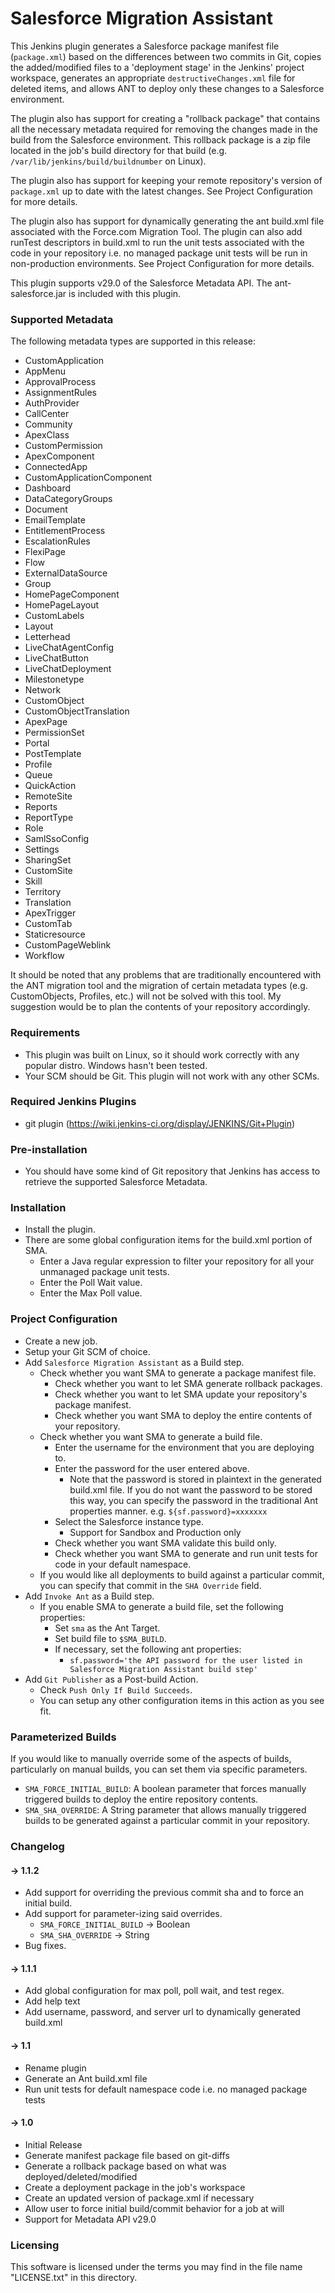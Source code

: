 # Salesforce Migration Assistant

This Jenkins plugin generates a Salesforce package manifest file (``package.xml``) based on the differences
between two commits in Git, copies the added/modified files to a 'deployment stage' in the Jenkins' project workspace,
generates an appropriate ``destructiveChanges.xml`` file for deleted items, and allows ANT to deploy only these
changes to a Salesforce environment.

The plugin also has support for creating a "rollback package" that contains all the necessary metadata required for
removing the changes made in the build from the Salesforce environment. This rollback package is a zip file located in
the job's build directory for that build (e.g. ``/var/lib/jenkins/build/buildnumber`` on Linux).

The plugin also has support for keeping your remote repository's version of ``package.xml`` up to date with the latest
changes. See Project Configuration for more details.

The plugin also has support for dynamically generating the ant build.xml file associated with the Force.com Migration
Tool. The plugin can also add runTest descriptors in build.xml to run the unit tests associated with the code in your
repository i.e. no managed package unit tests will be run in non-production environments. See Project Configuration for
more details.

This plugin supports v29.0 of the Salesforce Metadata API. The ant-salesforce.jar is included with this plugin.

### Supported Metadata
The following metadata types are supported in this release:

* CustomApplication
* AppMenu
* ApprovalProcess
* AssignmentRules
* AuthProvider
* CallCenter
* Community
* ApexClass
* CustomPermission
* ApexComponent
* ConnectedApp
* CustomApplicationComponent
* Dashboard
* DataCategoryGroups
* Document
* EmailTemplate
* EntitlementProcess
* EscalationRules
* FlexiPage
* Flow
* ExternalDataSource
* Group
* HomePageComponent
* HomePageLayout
* CustomLabels
* Layout
* Letterhead
* LiveChatAgentConfig
* LiveChatButton
* LiveChatDeployment
* Milestonetype
* Network
* CustomObject
* CustomObjectTranslation
* ApexPage
* PermissionSet
* Portal
* PostTemplate
* Profile
* Queue
* QuickAction
* RemoteSite
* Reports
* ReportType
* Role
* SamlSsoConfig
* Settings
* SharingSet
* CustomSite
* Skill
* Territory
* Translation
* ApexTrigger
* CustomTab
* Staticresource
* CustomPageWeblink
* Workflow

It should be noted that any problems that are traditionally encountered with the ANT migration tool and the migration of
certain metadata types (e.g. CustomObjects, Profiles, etc.) will not be solved with this tool. My suggestion would be to
plan the contents of your repository accordingly.

### Requirements
* This plugin was built on Linux, so it should work correctly with any popular distro. Windows hasn't been tested.
* Your SCM should be Git. This plugin will not work with any other SCMs.

### Required Jenkins Plugins
* git plugin (https://wiki.jenkins-ci.org/display/JENKINS/Git+Plugin)

### Pre-installation
* You should have some kind of Git repository that Jenkins has access to retrieve the supported Salesforce Metadata.

### Installation
* Install the plugin.
* There are some global configuration items for the build.xml portion of SMA.
    * Enter a Java regular expression to filter your repository for all your unmanaged package unit tests.
    * Enter the Poll Wait value.
    * Enter the Max Poll value.

### Project Configuration
* Create a new job.
* Setup your Git SCM of choice.
* Add ``Salesforce Migration Assistant`` as a Build step.
    * Check whether you want SMA to generate a package manifest file.
        * Check whether you want to let SMA generate rollback packages.
        * Check whether you want to let SMA update your repository's package manifest.
        * Check whether you want SMA to deploy the entire contents of your repository.
    * Check whether you want SMA to generate a build file.
        * Enter the username for the environment that you are deploying to.
        * Enter the password for the user entered above.
            * Note that the password is stored in plaintext in the generated build.xml file. If you do not want
            the password to be stored this way, you can specify the password in the traditional Ant properties manner.
            e.g. ``${sf.password}=xxxxxxx``
        * Select the Salesforce instance type.
            * Support for Sandbox and Production only
        * Check whether you want SMA validate this build only.
        * Check whether you want SMA to generate and run unit tests for code in your default namespace.
    * If you would like all deployments to build against a particular commit, you can specify that commit in the `SHA Override` 
    field.
* Add ``Invoke Ant`` as a Build step.
    * If you enable SMA to generate a build file, set the following properties:
        * Set ``sma`` as the Ant Target.
        * Set build file to ``$SMA_BUILD``.
        * If necessary, set the following ant properties:
            * ``sf.password='the API password for the user listed in Salesforce Migration Assistant build step'``
* Add ``Git Publisher`` as a Post-build Action.
    * Check ``Push Only If Build Succeeds``.
    * You can setup any other configuration items in this action as you see fit.
    
### Parameterized Builds
If you would like to manually override some of the aspects of builds, particularly on manual builds, you can set them via
specific parameters.
* `SMA_FORCE_INITIAL_BUILD`: A boolean parameter that forces manually triggered builds to deploy the entire repository contents.
* `SMA_SHA_OVERRIDE`: A String parameter that allows manually triggered builds to be generated against a particular commit
in your repository.

### Changelog

#### -> 1.1.2
* Add support for overriding the previous commit sha and to force an initial build.
* Add support for parameter-izing said overrides.
    * `SMA_FORCE_INITIAL_BUILD` -> Boolean
    * `SMA_SHA_OVERRIDE` -> String
* Bug fixes.

#### -> 1.1.1
* Add global configuration for max poll, poll wait, and test regex.
* Add help text
* Add username, password, and server url to dynamically generated build.xml

#### -> 1.1
* Rename plugin
* Generate an Ant build.xml file
* Run unit tests for default namespace code i.e. no managed package tests

#### -> 1.0
* Initial Release
* Generate manifest package file based on git-diffs
* Generate a rollback package based on what was deployed/deleted/modified
* Create a deployment package in the job's workspace
* Create an updated version of package.xml if necessary
* Allow user to force initial build/commit behavior for a job at will
* Support for Metadata API v29.0

### Licensing

This software is licensed under the terms you may find in the file name "LICENSE.txt" in this directory.
